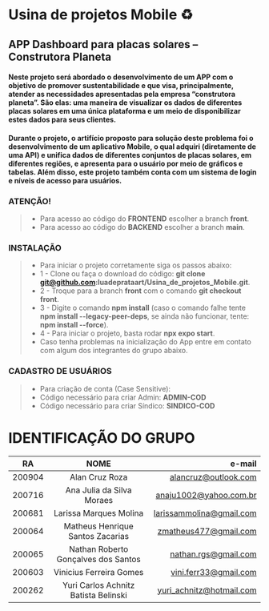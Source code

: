 # Usina de projetos Mobile ♻️
## APP Dashboard para placas solares – Construtora Planeta
#### Neste projeto será abordado o desenvolvimento de um APP com o objetivo de promover sustentabilidade e que visa, principalmente, atender as necessidades apresentadas pela empresa “construtora planeta”. São elas: uma maneira de visualizar os dados de diferentes placas solares em uma única plataforma e um meio de disponibilizar estes dados para seus clientes. 
#### Durante o projeto, o artifício proposto para solução deste problema foi o desenvolvimento de um aplicativo Mobile, o qual adquiri (diretamente de uma API) e unifica dados de diferentes conjuntos de placas solares, em diferentes regiões, e apresenta para o usuário por meio de gráficos e tabelas. Além disso, este projeto também conta com um sistema de login e níveis de acesso para usuários.

### ATENÇÃO!
>  * Para acesso ao código do **FRONTEND** escolher a branch **front**.
>  * Para acesso ao código do **BACKEND** escolher a branch **main**.

### INSTALAÇÃO
>  * Para iniciar o projeto corretamente siga os passos abaixo:
>  * 1 - Clone ou faça o download do código: **git clone git@github.com:luadeprataart/Usina_de_projetos_Mobile.git**.
>  * 2 - Troque para a branch **front** com o comando **git checkout front**.
>  * 3 - Digite o comando **npm install** (caso o comando falhe tente **npm install --legacy-peer-deps**, se ainda não funcionar, tente: **npm install --force**).
>  * 4 - Para iniciar o projeto, basta rodar **npx expo start**.
>  * Caso tenha problemas na inicialização do App entre em contato com algum dos integrantes do grupo abaixo.


### CADASTRO DE USUÁRIOS
>  * Para criação de conta (Case Sensitive):
>  * Código necessário para criar Admin: **ADMIN-COD**
>  * Código necessário para criar Síndico: **SINDICO-COD**

# **IDENTIFICAÇÃO DO GRUPO**

|   RA   |                 NOME                 |         e-mail           |
|--------|:------------------------------------:|-------------------------:|
| 200904 | Alan Cruz Roza                       | alancruz@outlook.com     |
| 200716 | Ana Julia da Silva Moraes            | anaju1002@yahoo.com.br   |
| 200681 | Larissa Marques Molina               | larissammolina@gmail.com |
| 200064 | Matheus Henrique Santos Zacarias     | zmatheus477@gmail.com    |
| 200065 | Nathan Roberto Gonçalves dos Santos  | nathan.rgs@gmail.com     |
| 200603 | Vinicius Ferreira Gomes              | vini.ferr33@gmail.com    |
| 200262 | Yuri Carlos Achnitz Batista Belinski | yuri_achnitz@hotmail.com |


